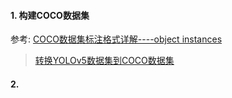 #### 1. 构建COCO数据集

参考: [COCO数据集标注格式详解----object instances](https://blog.csdn.net/qq_41375609/article/details/94737915)
> [转换YOLOv5数据集到COCO数据集](https://github.com/RapidAI/YOLO2COCO#yolov5%E6%A0%BC%E5%BC%8F%E6%95%B0%E6%8D%AEcoco)

#### 2. 